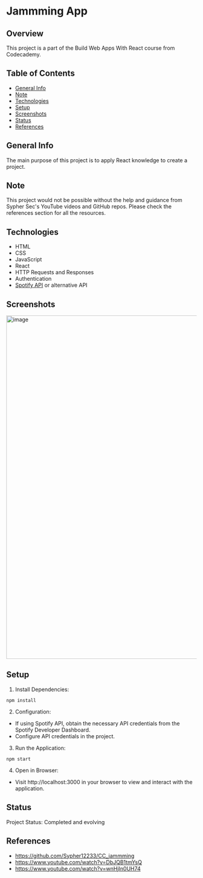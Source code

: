 # Jammming App 

## Overview

This project is a part of the Build Web Apps With React course from Codecademy.

## Table of Contents

- [General Info](#general-info)
- [Note](#note)
- [Technologies](#technologies)
- [Setup](#setup)
- [Screenshots](#screenshots)
- [Status](#status)
- [References](#references)

## General Info

 The main purpose of this project is to apply React knowledge to create a project.


## Note

This project would not be possible without the help and guidance from Sypher Sec's YouTube videos and GitHub repos. Please check the references section for all the resources. 
 
## Technologies

- HTML
- CSS
- JavaScript
- React
- HTTP Requests and Responses
- Authentication
- [Spotify API](https://developer.spotify.com/documentation/web-api/) or alternative API 

## Screenshots

<img width="908" alt="image" src="https://github.com/anilk-anusha/jammming-app/assets/130001836/389e1dbf-95e2-4421-9c6d-35085f208b3a">


## Setup

1. Install Dependencies:

`npm install`

2. Configuration:

- If using Spotify API, obtain the necessary API credentials from the Spotify Developer Dashboard.
- Configure API credentials in the project.

3. Run the Application:

`npm start`

4. Open in Browser:
- Visit http://localhost:3000 in your browser to view and interact with the application.

## Status

Project Status: Completed and evolving 

## References

- https://github.com/Sypher12233/CC_jammming
- https://www.youtube.com/watch?v=DbJQB1tmYsQ
- https://www.youtube.com/watch?v=wnHjIn0UH74
